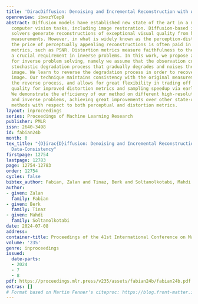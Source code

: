 ```yaml
---
title: 'DiracDiffusion: Denoising and Incremental Reconstruction with Assured Data-Consistency'
openreview: ibwxzYCep9
abstract: Diffusion models have established new state of the art in a multitude of
  computer vision tasks, including image restoration. Diffusion-based inverse problem
  solvers generate reconstructions of exceptional visual quality from heavily corrupted
  measurements. However, in what is widely known as the perception-distortion trade-off,
  the price of perceptually appealing reconstructions is often paid in declined distortion
  metrics, such as PSNR. Distortion metrics measure faithfulness to the observation,
  a crucial requirement in inverse problems. In this work, we propose a novel framework
  for inverse problem solving, namely we assume that the observation comes from a
  stochastic degradation process that gradually degrades and noises the original clean
  image. We learn to reverse the degradation process in order to recover the clean
  image. Our technique maintains consistency with the original measurement throughout
  the reverse process, and allows for great flexibility in trading off perceptual
  quality for improved distortion metrics and sampling speedup via early-stopping.
  We demonstrate the efficiency of our method on different high-resolution datasets
  and inverse problems, achieving great improvements over other state-of-the-art diffusion-based
  methods with respect to both perceptual and distortion metrics.
layout: inproceedings
series: Proceedings of Machine Learning Research
publisher: PMLR
issn: 2640-3498
id: fabian24b
month: 0
tex_title: "{D}irac{D}iffusion: Denoising and Incremental Reconstruction with Assured
  Data-Consistency"
firstpage: 12754
lastpage: 12783
page: 12754-12783
order: 12754
cycles: false
bibtex_author: Fabian, Zalan and Tinaz, Berk and Soltanolkotabi, Mahdi
author:
- given: Zalan
  family: Fabian
- given: Berk
  family: Tinaz
- given: Mahdi
  family: Soltanolkotabi
date: 2024-07-08
address:
container-title: Proceedings of the 41st International Conference on Machine Learning
volume: '235'
genre: inproceedings
issued:
  date-parts:
  - 2024
  - 7
  - 8
pdf: https://proceedings.mlr.press/v235/assets/fabian24b/fabian24b.pdf
extras: []
# Format based on Martin Fenner's citeproc: https://blog.front-matter.io/posts/citeproc-yaml-for-bibliographies/
---
```

